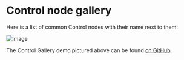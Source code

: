 # Control node gallery

Here is a list of common Control nodes with their name next to them:

![image](/img/control_gallery.webp)

The Control Gallery demo pictured above can be found [on
GitHub](https://github.com/godotengine/godot-demo-projects/tree/master/gui/control_gallery).
